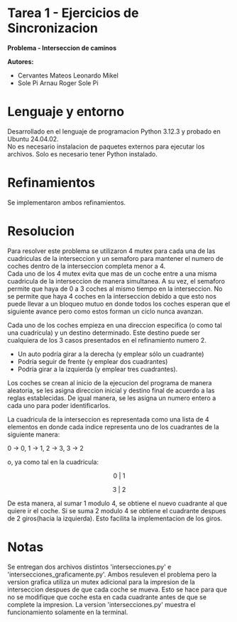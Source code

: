 # Tarea 1 - Ejercicios de Sincronizacion 

**Problema - Interseccion de caminos**

**Autores:** 
- Cervantes Mateos Leonardo Mikel
- Sole Pi Arnau Roger Sole Pi

# Lenguaje y entorno
Desarrollado en el lenguaje de programacion Python 3.12.3 y probado en Ubuntu 24.04.02.
\
No es necesario instalacion de paquetes externos para ejecutar los archivos. Solo es necesario tener Python instalado.

# Refinamientos

Se implementaron ambos refinamientos.

# Resolucion 

Para resolver este problema se utilizaron 4 mutex para cada una de las cuadriculas de la interseccion y un semaforo para mantener el numero de coches dentro de la interseccion completa menor a 4. 
\
Cada uno de los 4 mutex evita que mas de un coche entre a una misma cuadricula de la interseccion de manera simultanea. A su vez, el semaforo permite que haya de 0 a 3 coches al mismo tiempo en la interseccion. 
No se permite que haya 4 coches en la interseccion debido a que esto nos puede llevar a un bloqueo mutuo en donde todos los coches esperan que el siguiente avance pero como estos forman un ciclo nunca avanzan.

Cada uno de los coches empieza en una direccion especifica (o como tal una cuadricula) y un destino determinado. Este destino puede ser cualquiera de los 3 casos presentados en el refinamiento numero 2.
- Un auto podría girar a la derecha (y emplear sólo un cuadrante)
- Podría seguir de frente (y emplear dos cuadrantes)
- Podría girar a la izquierda (y emplear tres cuadrantes).

Los coches se crean al inicio de la ejecucion del programa de manera aleatoria, se les asigna direccion inicial y destino final de acuerdo a las reglas establecidas. De igual manera, se les asigna un numero entero a cada uno para poder identificarlos.

La cuadricula de la interseccion es representada como una lista de 4 elementos en donde cada indice representa uno de los cuadrantes de la siguiente manera:

0 -> 0, 
1 -> 1, 
2 -> 3, 
3 -> 2 

o, ya como tal en la cuadricula:

<p style="text-align:center;">0   |  1</p>
<p style="text-align:center;">3   |   2</p>

De esta manera, al sumar 1 modulo 4, se obtiene el nuevo cuadrante al que quiere ir el coche. Si se suma 2 modulo 4 se obtiene el cuadrante despues de 2 giros(hacia la izquierda). Esto facilita la implementacion de los giros.


# Notas
Se entregan dos archivos distintos 'intersecciones.py' e 'intersecciones_graficamente.py'. Ambos resuleven el problema pero la version grafica utiliza un mutex adicional para la impresion de la interseccion despues de que cada coche se mueva. Esto se hace para que no se modifique que coche esta en cada cuadrante antes de que se complete la impresion.
La version 'intersecciones.py' muestra el funcionamiento solamente en la terminal.
